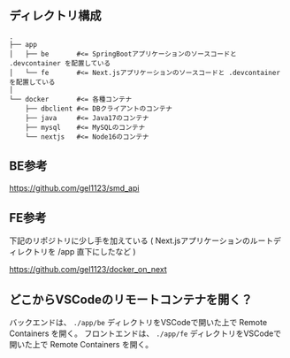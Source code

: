
## ディレクトリ構成

```
.
├── app
│   ├── be       #<= SpringBootアプリケーションのソースコードと .devcontainer を配置している
│   └── fe       #<= Next.jsアプリケーションのソースコードと .devcontainer を配置している
│
└── docker       #<= 各種コンテナ
    ├── dbclient #<= DBクライアントのコンテナ
    ├── java     #<= Java17のコンテナ
    ├── mysql    #<= MySQLのコンテナ
    └── nextjs   #<= Node16のコンテナ
```

## BE参考

https://github.com/gel1123/smd_api

## FE参考

下記のリポジトリに少し手を加えている ( Next.jsアプリケーションのルートディレクトリを /app 直下にしたなど )

https://github.com/gel1123/docker_on_next

## どこからVSCodeのリモートコンテナを開く？

バックエンドは、 `./app/be` ディレクトリをVSCodeで開いた上で Remote Containers を開く。
フロントエンドは、 `./app/fe` ディレクトリをVSCodeで開いた上で Remote Containers を開く。

